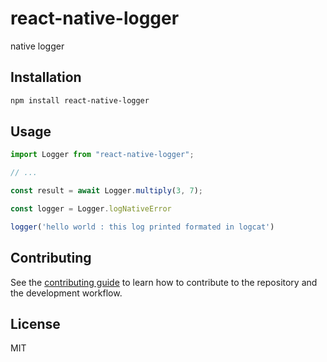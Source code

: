 # react-native-logger

native logger

## Installation

```sh
npm install react-native-logger
```

## Usage

```js
import Logger from "react-native-logger";

// ...

const result = await Logger.multiply(3, 7);

const logger = Logger.logNativeError

logger('hello world : this log printed formated in logcat')

```

## Contributing

See the [contributing guide](CONTRIBUTING.md) to learn how to contribute to the repository and the development workflow.

## License

MIT
